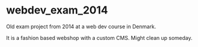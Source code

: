 # webdev_exam_2014

Old exam project from 2014 at a web dev course in Denmark.

It is a fashion based webshop with a custom CMS.
Might clean up someday.
